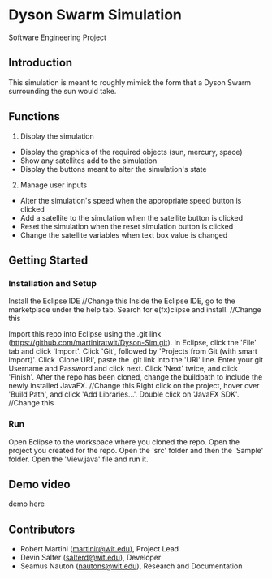 # Dyson Swarm Simulation
Software Engineering Project

## Introduction

This simulation is meant to roughly mimick the form that a Dyson Swarm surrounding the sun would take.


## Functions

1. Display the simulation
  * Display the graphics of the required objects (sun, mercury, space)
  * Show any satellites add to the simulation
  * Display the buttons meant to alter the simulation's state

2. Manage user inputs
  * Alter the simulation's speed when the appropriate speed button is clicked
  * Add a satellite to the simulation when the satellite button is clicked
  * Reset the simulation when the reset simulation button is clicked
  * Change the satellite variables when text box value is changed
  
## Getting Started
### Installation and Setup
Install the Eclipse IDE
//Change this
Inside the Eclipse IDE, go to the marketplace under the help tab.
Search for e(fx)clipse and install.
//Change this

Import this repo into Eclipse using the .git link (https://github.com/martiniratwit/Dyson-Sim.git).
In Eclipse, click the 'File' tab and click 'Import'.
Click 'Git', followed by 'Projects from Git (with smart import)'.
Click 'Clone URI', paste the .git link into the 'URI' line.
Enter your git Username and Password and click next.
Click 'Next' twice, and click 'Finish'.
After the repo has been cloned, change the buildpath to include the newly installed JavaFX.
//Change this
Right click on the project, hover over 'Build Path', and click 'Add Libraries...'.
Double click on 'JavaFX SDK'.
//Change this

### Run
Open Eclipse to the workspace where you cloned the repo.
Open the project you created for the repo.
Open the 'src' folder and then the 'Sample' folder.
Open the 'View.java' file and run it.

## Demo video

demo here

## Contributors
* Robert Martini (martinir@wit.edu), Project Lead
* Devin Salter (salterd@wit.edu), Developer
* Seamus Nauton (nautons@wit.edu), Research and Documentation
